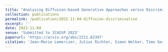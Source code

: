 ```yaml
---
title: "Analysing Diffusion-based Generative Approaches versus Discriminative Approaches for Speech Restoration"
collection: publications
permalink: /publication/2022-11-04-diffusion-discriminative
excerpt: ''
date: 2022-11-04
venue: 'Submitted to ICASSP 2023'
paperurl: 'https://arxiv.org/abs/2211.02397'
citation: 'Jean-Marie Lemercier, Julius Richter, Simon Welker, Timo Gerkmann (2022). &quot;Analysing Diffusion-based Generative Approaches versus Discriminative Approaches for Speech Restoration.&quot; <i>Submitted to ICASSP 2023</i>.'
---
```

